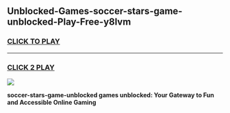 
## Unblocked-Games-soccer-stars-game-unblocked-Play-Free-y8lvm
<h3>
<a href="https://premium76.site?title=soccer-stars-game-unblocked&ref=17A">CLICK TO PLAY</a></h3>
<hr>

<h3>
<a href="https://premium76.site?title=soccer-stars-game-unblocked&ref=17A">CLICK 2 PLAY</a>
  
</h3>

<a href="https://premium76.site?title=soccer-stars-game-unblocked&ref=17A"><img src="https://clearcache.store/games.png"></a>


**soccer-stars-game-unblocked games unblocked: Your Gateway to Fun and Accessible Online Gaming**
